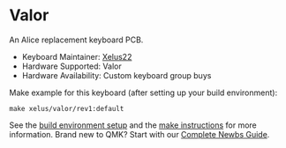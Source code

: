 # Valor

An Alice replacement keyboard PCB.

* Keyboard Maintainer: [Xelus22](https://github.com/Xelus22)
* Hardware Supported: Valor
* Hardware Availability: Custom keyboard group buys

Make example for this keyboard (after setting up your build environment):

    make xelus/valor/rev1:default

See the [build environment setup](https://docs.qmk.fm/#/getting_started_build_tools) and the [make instructions](https://docs.qmk.fm/#/getting_started_make_guide) for more information. Brand new to QMK? Start with our [Complete Newbs Guide](https://docs.qmk.fm/#/newbs).
